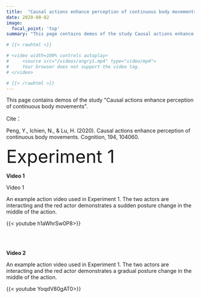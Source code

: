 ```yaml
---
title:  "Causal actions enhance perception of continuous body movements​"
date: 2020-08-02
image:
  focal_point: 'top'
summary: "This page contains demos of the study Causal actions enhance perception of continuous body movements."

# {{< rawhtml >}} 

# <video width=100% controls autoplay>
#     <source src="/videos/angry1.mp4" type="video/mp4">
#     Your browser does not support the video tag.  
# </video>

# {{< /rawhtml >}}
---
```


This page contains demos of the study "Causal actions enhance perception of continuous body movements". 


Cite：

Peng, Y., Ichien, N., & Lu, H. (2020). Causal actions enhance perception of continuous body movements. Cognition, 194, 104060.



<font size=18>Experiment 1</font>


**Video 1**

Video 1

An example action video used in Experiment 1. The two actors are interacting and the red actor demonstrates a sudden posture change in the middle of the action.
  

{{< youtube h1aWhrSw0P8>}}

<br>
<br>

**Video 2**


An example action video used in Experiment 1. The two actors are interacting and the red actor demonstrates a gradual posture change in the middle of the action.


{{< youtube YoqdV80gAT0>}}


